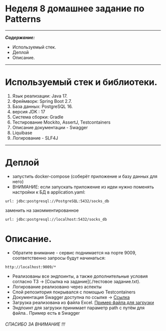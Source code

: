 # Неделя 8 домашнее задание по Patterns

---
___Содержание:___
* Используемый стек.
* Деплой
* Описание.
___     

# Используемый стек и библиотеки.
1. Язык реализации: Java 17.
2. Фреймворк: Spring Boot 2.7.
3. База данных:  PostgreSQL 16.
4. версия JDK : 17
5. Система сборки: Gradle
6. Тестирование Mockito, AssertJ, Testcontainers
7. Описание документации - Swagger
8. Liquibase
9. Логирование - SLF4J
___

# Деплой
- запустить docker-compose (соберёт приложение и базу данных для него)
- ВНИМАНИЕ: если запускать приложение из идеи нужно поменять настройки к БД в application.yaml: 
~~~
url: jdbc:postgresql://PostgreSQL:5432/socks_db
~~~
заменить на закомментированное
~~~
url: jdbc:postgresql://localhost:5432/socks_db
~~~

# Описание.
- Обратите внимание - сервис поднимается на порте 9009, соответственно запросы будут начинаться:
~~~
http://localhost:9009/*
~~~
- Реализованы все эндпоинты, а также дополнительные условия согласно ТЗ -> [Ссылка на задание](./тестовое задание.txt).
- Логирование реализовано через аспекты
- Слой репозитория покрывался с помощью Testcontainers
- Документация Swagger доступна по ссылке -> [Ссылка](http://localhost:9009/swagger-ui/index.html)
- Загрузка реализована из файла Excel. [Пример файла для загрузки](./Excel_example.xlsx)
- Эндпоинт для загрузки принимает параметр path с путём для файла.. Пример есть в Swagger


###### CПАСИБО ЗА ВНИМАНИЕ !!!
